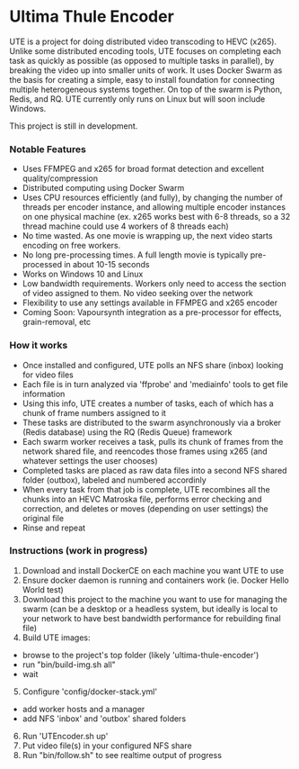 # Ultima Thule Encoder
UTE is a project for doing distributed video transcoding to HEVC (x265). Unlike some distributed encoding tools, UTE focuses on completing each task as quickly as possible (as opposed to multiple tasks in parallel), by breaking the video up into smaller units of work. It uses Docker Swarm as the basis for creating a simple, easy to install foundation for connecting multiple heterogeneous systems together. On top of the swarm is Python, Redis, and RQ. UTE currently only runs on Linux but will soon include Windows.

This project is still in development.


### Notable Features
- Uses FFMPEG and x265 for broad format detection and excellent quality/compression
- Distributed computing using Docker Swarm
- Uses CPU resources efficiently (and fully), by changing the number of threads per encoder instance, and allowing multiple encoder instances on one physical machine (ex. x265 works best with 6-8 threads, so a 32 thread machine could use 4 workers of 8 threads each)
- No time wasted. As one movie is wrapping up, the next video starts encoding on free workers.
- No long pre-processing times. A full length movie is typically pre-processed in about 10-15 seconds
- Works on Windows 10 and Linux
- Low bandwidth requirements. Workers only need to access the section of video assigned to them. No video seeking over the network
- Flexibility to use any settings available in FFMPEG and x265 encoder
- Coming Soon: Vapoursynth integration as a pre-processor for effects, grain-removal, etc


### How it works
- Once installed and configured, UTE polls an NFS share (inbox) looking for video files
- Each file is in turn analyzed via 'ffprobe' and 'mediainfo' tools to get file information
- Using this info, UTE creates a number of tasks, each of which has a chunk of frame numbers assigned to it
- These tasks are distributed to the swarm asynchronously via a broker (Redis database) using the RQ (Redis Queue) framework
- Each swarm worker receives a task, pulls its chunk of frames from the network shared file, and reencodes those frames using x265 (and whatever settings the user chooses)
- Completed tasks are placed as raw data files into a second NFS shared folder (outbox), labeled and numbered accordinly
- When every task from that job is complete, UTE recombines all the chunks into an HEVC Matroska file, performs error checking and correction, and deletes or moves (depending on user settings) the original file
- Rinse and repeat


### Instructions (work in progress)
1) Download and install DockerCE on each machine you want UTE to use
2) Ensure docker daemon is running and containers work (ie. Docker Hello World test)
3) Download this project to the machine you want to use for managing the swarm (can be a desktop or a headless system, but ideally is local to your network to have best bandwidth performance for rebuilding final file)
4) Build UTE images:
  - browse to the project's top folder (likely 'ultima-thule-encoder')
  - run "bin/build-img.sh all"
  - wait
5) Configure 'config/docker-stack.yml'
  - add worker hosts and a manager
  - add NFS 'inbox' and 'outbox' shared folders
6) Run 'UTEncoder.sh up'
7) Put video file(s) in your configured NFS share
8) Run "bin/follow.sh" to see realtime output of progress

